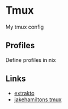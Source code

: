 # Tmux 

My tmux config

## Profiles

Define profiles in nix

## Links

- [extrakto](https://github.com/laktak/extrakto)
- [jakehamiltons tmux](https://github.com/jakehamilton/tmux)
